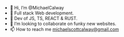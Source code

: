 - 👋 Hi, I’m @MichaelCalway
- 👀 Full stack Web development.
- 🌱 Dev of JS, TS, REACT & RUST.
- 💞️ I’m looking to collaborate on funky new websites.
- 📫 How to reach me michaelscottcalway@gmail.com

<!---
MichaelCalway/MichaelCalway is a ✨ special ✨ repository because its `README.md` (this file) appears on your GitHub profile.
You can click the Preview link to take a look at your changes.
--->
